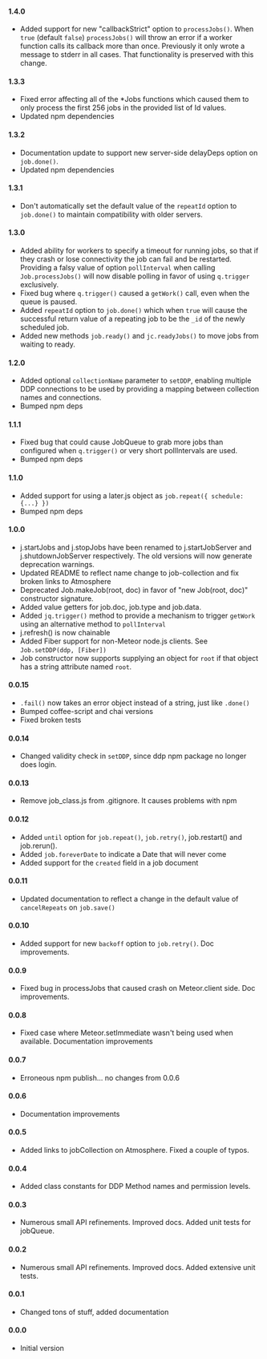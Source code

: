 #### 1.4.0

* Added support for new "callbackStrict" option to `processJobs()`. When `true` (default `false`) `processJobs()` will throw an error if a worker function calls its callback more than once. Previously it only wrote a message to stderr in all cases. That functionality is preserved with this change.

#### 1.3.3

* Fixed error affecting all of the *Jobs functions which caused them to only process the first 256 jobs in the provided list of Id values.
* Updated npm dependencies

#### 1.3.2

* Documentation update to support new server-side delayDeps option on `job.done()`.
* Updated npm dependencies

#### 1.3.1

* Don't automatically set the default value of the `repeatId` option to `job.done()` to maintain compatibility with older servers.

#### 1.3.0

* Added ability for workers to specify a timeout for running jobs, so that if they crash or lose connectivity the job can fail and be restarted. Providing a falsy value of option `pollInterval` when calling `Job.processJobs()` will now disable polling in favor of using `q.trigger` exclusively.
* Fixed bug where `q.trigger()` caused a `getWork()` call, even when the queue is paused.
* Added `repeatId` option to `job.done()` which when `true` will cause the successful return value of a repeating job to be the `_id` of the newly scheduled job.
* Added new methods `job.ready()` and `jc.readyJobs()` to move jobs from waiting to ready.

#### 1.2.0

* Added optional `collectionName` parameter to `setDDP`, enabling multiple DDP connections to be used by providing a mapping between collection names and connections.
* Bumped npm deps

#### 1.1.1

* Fixed bug that could cause JobQueue to grab more jobs than configured when `q.trigger()` or very short pollIntervals are used.
* Bumped npm deps

#### 1.1.0

* Added support for using a later.js object as `job.repeat({ schedule: {...} })`
* Bumped npm deps

#### 1.0.0

* j.startJobs and j.stopJobs have been renamed to j.startJobServer and j.shutdownJobServer respectively. The old versions will now generate deprecation warnings.
* Updated README to reflect name change to job-collection and fix broken links to Atmosphere
* Deprecated Job.makeJob(root, doc) in favor of "new Job(root, doc)" constructor signature.
* Added value getters for job.doc, job.type and job.data.
* Added `jq.trigger()` method to provide a mechanism to trigger `getWork` using an alternative method to `pollInterval`
* j.refresh() is now chainable
* Added Fiber support for non-Meteor node.js clients. See `Job.setDDP(ddp, [Fiber])`
* Job constructor now supports supplying an object for `root` if that object has a string attribute named `root`.

#### 0.0.15

* `.fail()` now takes an error object instead of a string, just like `.done()`
* Bumped coffee-script and chai versions
* Fixed broken tests

#### 0.0.14

* Changed validity check in `setDDP`, since ddp npm package no longer does login.

#### 0.0.13

* Remove job_class.js from .gitignore. It causes problems with npm

#### 0.0.12

* Added `until` option for `job.repeat()`, `job.retry()`, job.restart() and job.rerun().
* Added `job.foreverDate` to indicate a Date that will never come
* Added support for the `created` field in a job document

#### 0.0.11

* Updated documentation to reflect a change in the default value of `cancelRepeats` on `job.save()`

#### 0.0.10

* Added support for new `backoff` option to `job.retry()`. Doc improvements.

#### 0.0.9

* Fixed bug in processJobs that caused crash on Meteor.client side. Doc improvements.

#### 0.0.8

* Fixed case where Meteor.setImmediate wasn't being used when available. Documentation improvements

#### 0.0.7

* Erroneous npm publish... no changes from 0.0.6

#### 0.0.6

* Documentation improvements

#### 0.0.5

* Added links to jobCollection on Atmosphere. Fixed a couple of typos.

#### 0.0.4

* Added class constants for DDP Method names and permission levels.

#### 0.0.3

* Numerous small API refinements. Improved docs. Added unit tests for jobQueue.

#### 0.0.2

* Numerous small API refinements. Improved docs. Added extensive unit tests.

#### 0.0.1

* Changed tons of stuff, added documentation

#### 0.0.0

* Initial version
